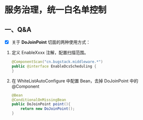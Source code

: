 # 服务治理，统一白名单控制

## 一、Q&A

- [X] 关于 **DoJoinPoint** 切面的两种使用方式：

1. 定义 EnableXxxx 注解，配置扫描范围。

    ```java
    @ComponentScan("cn.bugstack.middleware.*")
    public @interface EnableDcsScheduling {
    }
    ```

2. 在 WhiteListAutoConfigure 中配置 Bean，去掉 DoJoinPoint 中的 @Component

    ```java
    @Bean
    @ConditionalOnMissingBean
    public DoJoinPoint point(){
        return new DoJoinPoint();
    }
    ```

